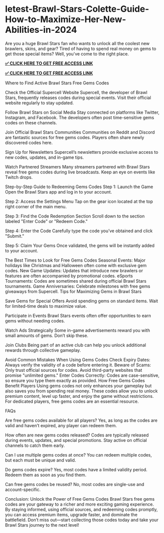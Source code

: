 # letest-Brawl-Stars-Colette-Guide-How-to-Maximize-Her-New-Abilities-in-2024

Are you a huge Brawl Stars fan who wants to unlock all the coolest new brawlers, skins, and gear? Tired of having to spend real money on gems to get those special items? Well, you've come to the right place.



**[✅ CLICK HERE TO GET FREE ACCESS LINK](https://usaofferzon.com/brawlstarsgift)**


**[✅ CLICK HERE TO GET FREE ACCESS LINK](https://usaofferzon.com/giftcard)**


Where to Find Active Brawl Stars Free Gems Codes

Check the Official Supercell Website Supercell, the developer of Brawl Stars, frequently releases codes during special events. Visit their official website regularly to stay updated.

Follow Brawl Stars on Social Media Stay connected on platforms like Twitter, Instagram, and Facebook. The developers often post time-sensitive gems codes on these channels.

Join Official Brawl Stars Communities Communities on Reddit and Discord are fantastic sources for free gems codes. Players often share newly discovered codes here.

Sign Up for Newsletters Supercell’s newsletters provide exclusive access to new codes, updates, and in-game tips.

Watch Partnered Streamers Many streamers partnered with Brawl Stars reveal free gems codes during live broadcasts. Keep an eye on events like Twitch drops.

Step-by-Step Guide to Redeeming Gems Codes Step 1: Launch the Game Open the Brawl Stars app and log in to your account.

Step 2: Access the Settings Menu Tap on the gear icon located at the top right corner of the main menu.

Step 3: Find the Code Redemption Section Scroll down to the section labeled "Enter Code" or "Redeem Code."

Step 4: Enter the Code Carefully type the code you’ve obtained and click "Submit."

Step 5: Claim Your Gems Once validated, the gems will be instantly added to your account.

The Best Times to Look for Free Gems Codes Seasonal Events: Major holidays like Christmas and Halloween often come with exclusive gem codes. New Game Updates: Updates that introduce new brawlers or features are often accompanied by promotional codes. eSports Tournaments: Codes are sometimes shared during official Brawl Stars tournaments. Game Anniversaries: Celebrate milestones with free gems giveaways from Supercell. Tips for Maximizing Gems in Brawl Stars

Save Gems for Special Offers Avoid spending gems on standard items. Wait for limited-time deals to maximize value.

Participate in Events Brawl Stars events often offer opportunities to earn gems without needing codes.

Watch Ads Strategically Some in-game advertisements reward you with small amounts of gems. Don’t skip these.

Join Clubs Being part of an active club can help you unlock additional rewards through collective gameplay.

Avoid Common Mistakes When Using Gems Codes Check Expiry Dates: Always verify the validity of a code before entering it. Beware of Scams: Only trust official sources for codes. Avoid third-party websites that promise "unlimited gems." Enter Codes Correctly: Codes are case-sensitive, so ensure you type them exactly as provided. How Free Gems Codes Benefit Players Using gems codes not only enhances your gameplay but also saves you from spending real money. These codes allow you to unlock premium content, level up faster, and enjoy the game without restrictions. For dedicated players, free gems codes are an essential resource.

FAQs

Are free gems codes available for all players? Yes, as long as the codes are valid and haven’t expired, any player can redeem them.

How often are new gems codes released? Codes are typically released during events, updates, and special promotions. Stay active on official channels to catch them early.

Can I use multiple gems codes at once? You can redeem multiple codes, but each must be unique and valid.

Do gems codes expire? Yes, most codes have a limited validity period. Redeem them as soon as you find them.

Can free gems codes be reused? No, most codes are single-use and account-specific.

Conclusion: Unlock the Power of Free Gems Codes Brawl Stars free gems codes are your gateway to a richer and more exciting gaming experience. By staying informed, using official sources, and redeeming codes promptly, you can access premium items, upgrade faster, and dominate the battlefield. Don’t miss out—start collecting those codes today and take your Brawl Stars journey to the next level!
